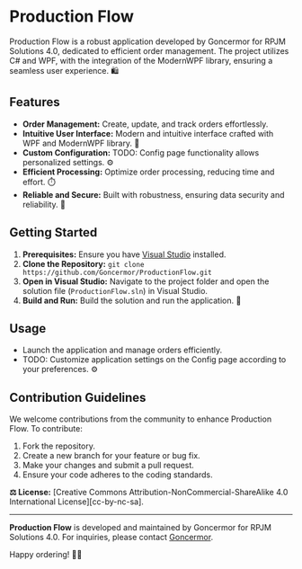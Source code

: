 # Production Flow

Production Flow is a robust application developed by Goncermor for RPJM Solutions 4.0, dedicated to efficient order management. The project utilizes C# and WPF, with the integration of the ModernWPF library, ensuring a seamless user experience. 🛍️

## Features

- **Order Management:** Create, update, and track orders effortlessly.
- **Intuitive User Interface:** Modern and intuitive interface crafted with WPF and ModernWPF library. 🎨
- **Custom Configuration:** TODO: Config page functionality allows personalized settings. ⚙️
- **Efficient Processing:** Optimize order processing, reducing time and effort. ⏱️
- **Reliable and Secure:** Built with robustness, ensuring data security and reliability. 🔐

## Getting Started

1. **Prerequisites:** Ensure you have [Visual Studio](https://visualstudio.microsoft.com/) installed.
2. **Clone the Repository:** `git clone https://github.com/Goncermor/ProductionFlow.git`
3. **Open in Visual Studio:** Navigate to the project folder and open the solution file (`ProductionFlow.sln`) in Visual Studio.
4. **Build and Run:** Build the solution and run the application. 🚀

## Usage

- Launch the application and manage orders efficiently.
- TODO: Customize application settings on the Config page according to your preferences. ⚙️

## Contribution Guidelines

We welcome contributions from the community to enhance Production Flow. To contribute:

1. Fork the repository.
2. Create a new branch for your feature or bug fix.
3. Make your changes and submit a pull request.
4. Ensure your code adheres to the coding standards.

**⚖️ License:** [Creative Commons Attribution-NonCommercial-ShareAlike 4.0 International License][cc-by-nc-sa].

---

**Production Flow** is developed and maintained by Goncermor for RPJM Solutions 4.0. For inquiries, please contact [Goncermor](goncermor.com). 

Happy ordering! 🛒🎉
